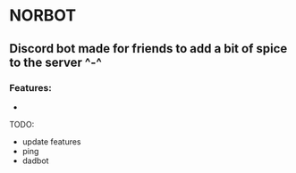 # NORBOT
## Discord bot made for friends to add a bit of spice to the server ^-^
### Features:
-

TODO:
- update features
- ping
- dadbot